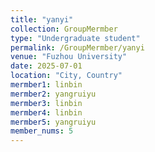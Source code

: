 ```yaml
---
title: "yanyi"
collection: GroupMermber
type: "Undergraduate student"
permalink: /GroupMermber/yanyi
venue: "Fuzhou University"
date: 2025-07-01
location: "City, Country"
mermber1: linbin
mermber2: yangruiyu
mermber3: linbin
mermber4: linbin
mermber5: yangruiyu
member_nums: 5
---
```





